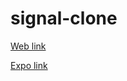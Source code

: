 # signal-clone

[Web link](https://signal-clone-ae388.web.app/)

[Expo link](https://expo.io/@bhatvikrant/signal-clone)
